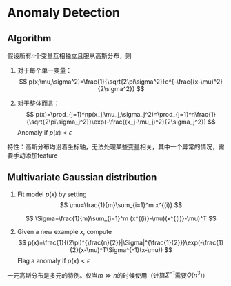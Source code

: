 # Anomaly Detection

## Algorithm

假设所有$n$个变量互相独立且服从高斯分布，则

1. 对于每个单一变量：
   $$
   p(x;\mu,\sigma^2)=\frac{1}{\sqrt{2\pi\sigma^2}}e^{-\frac{(x-\mu)^2}{2\sigma^2}}
   $$

2. 对于整体而言：
   $$
   p(x)=\prod_{j=1}^np(x_j;\mu_j,\sigma_j^2)=\prod_{j=1}^n\frac{1}{\sqrt{2\pi\sigma_j^2}}\exp(-\frac{(x_j-\mu_j)^2}{2\sigma_j^2})
   $$
   Anomaly if $p(x)<\epsilon$

特性：高斯分布均沿着坐标轴，无法处理某些变量相关，其中一个异常的情况，需要手动添加feature

## Multivariate Gaussian distribution

1. Fit model $p(x)$ by setting
   $$
   \mu=\frac{1}{m}\sum_{i=1}^m x^{(i)}
   $$

   $$
   \Sigma=\frac{1}{m}\sum_{i=1}^m (x^{(i)}-\mu)(x^{(i)}-\mu)^T
   $$

2. Given a new example $x$, compute
   $$
   p(x)=\frac{1}{(2\pi)^{\frac{n}{2}}|\Sigma|^{\frac{1}{2}}}\exp(-\frac{1}{2}(x-\mu)^T\Sigma^{-1}(x-\mu))
   $$
   Flag a anomaly if $p(x)<\epsilon$

一元高斯分布是多元的特例。仅当$m\gg n$的时候使用（计算$\Sigma^{-1}$需要$O(n^3)$）

